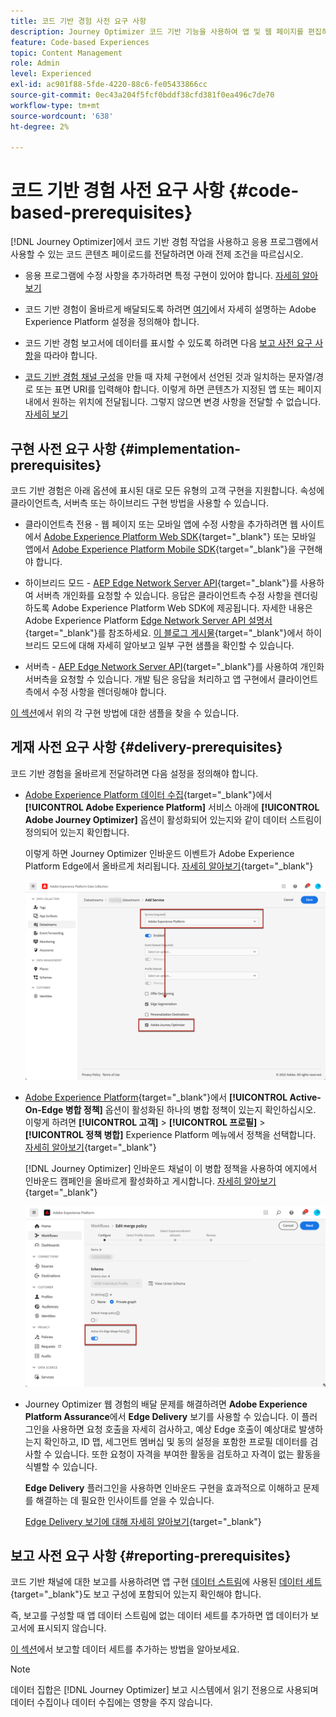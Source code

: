 ```yaml
---
title: 코드 기반 경험 사전 요구 사항
description: Journey Optimizer 코드 기반 기능을 사용하여 앱 및 웹 페이지를 편집하려면 이 페이지의 사전 요구 사항을 따르십시오
feature: Code-based Experiences
topic: Content Management
role: Admin
level: Experienced
exl-id: ac901f88-5fde-4220-88c6-fe05433866cc
source-git-commit: 0ec43a204f5fcf0bddf38cfd381f0ea496c7de70
workflow-type: tm+mt
source-wordcount: '638'
ht-degree: 2%

---
```


# 코드 기반 경험 사전 요구 사항 {#code-based-prerequisites}

[!DNL Journey Optimizer]에서 코드 기반 경험 작업을 사용하고 응용 프로그램에서 사용할 수 있는 코드 콘텐츠 페이로드를 전달하려면 아래 전제 조건을 따르십시오.

* 응용 프로그램에 수정 사항을 추가하려면 특정 구현이 있어야 합니다. [자세히 알아보기](#implementation-prerequisites)

* 코드 기반 경험이 올바르게 배달되도록 하려면 [여기](#delivery-prerequisites)에서 자세히 설명하는 Adobe Experience Platform 설정을 정의해야 합니다.

* 코드 기반 경험 보고서에 데이터를 표시할 수 있도록 하려면 다음 [보고 사전 요구 사항](#reporting-prerequisites)을 따라야 합니다.

* [코드 기반 경험 채널 구성](code-based-configuration.md)을 만들 때 자체 구현에서 선언된 것과 일치하는 문자열/경로 또는 표면 URI를 입력해야 합니다. 이렇게 하면 콘텐츠가 지정된 앱 또는 페이지 내에서 원하는 위치에 전달됩니다. 그렇지 않으면 변경 사항을 전달할 수 없습니다. [자세히 보기](code-based-surface.md)

## 구현 사전 요구 사항 {#implementation-prerequisites}

코드 기반 경험은 아래 옵션에 표시된 대로 모든 유형의 고객 구현을 지원합니다. 속성에 클라이언트측, 서버측 또는 하이브리드 구현 방법을 사용할 수 있습니다.

* 클라이언트측 전용 - 웹 페이지 또는 모바일 앱에 수정 사항을 추가하려면 웹 사이트에서 [Adobe Experience Platform Web SDK](https://experienceleague.adobe.com/docs/platform-learn/implement-web-sdk/overview.html?lang=ko-KR){target="_blank"} 또는 모바일 앱에서 [Adobe Experience Platform Mobile SDK](https://developer.adobe.com/client-sdks/documentation/){target="_blank"}을 구현해야 합니다.

* 하이브리드 모드 - [AEP Edge Network Server API](https://experienceleague.adobe.com/docs/experience-platform/edge-network-server-api/data-collection/interactive-data-collection.html?lang=ko-KR){target="_blank"}를 사용하여 서버측 개인화를 요청할 수 있습니다. 응답은 클라이언트측 수정 사항을 렌더링하도록 Adobe Experience Platform Web SDK에 제공됩니다. 자세한 내용은 Adobe Experience Platform [Edge Network Server API 설명서](https://experienceleague.adobe.com/docs/experience-platform/edge-network-server-api/overview.html){target="_blank"}를 참조하세요. [이 블로그 게시물](https://blog.developer.adobe.com/hybrid-personalization-in-the-adobe-experience-platform-web-sdk-6a1bb674bf41){target="_blank"}에서 하이브리드 모드에 대해 자세히 알아보고 일부 구현 샘플을 확인할 수 있습니다.

* 서버측 - [AEP Edge Network Server API](https://experienceleague.adobe.com/docs/experience-platform/edge-network-server-api/data-collection/interactive-data-collection.html?lang=ko-KR){target="_blank"}를 사용하여 개인화 서버측을 요청할 수 있습니다. 개발 팀은 응답을 처리하고 앱 구현에서 클라이언트측에서 수정 사항을 렌더링해야 합니다.

[이 섹션](code-based-implementation-samples.md)에서 위의 각 구현 방법에 대한 샘플을 찾을 수 있습니다.

## 게재 사전 요구 사항 {#delivery-prerequisites}

코드 기반 경험을 올바르게 전달하려면 다음 설정을 정의해야 합니다.

* [Adobe Experience Platform 데이터 수집](https://experienceleague.adobe.com/docs/experience-platform/edge/datastreams/overview.html?lang=ko-KR){target="_blank"}에서 **[!UICONTROL Adobe Experience Platform]** 서비스 아래에 **[!UICONTROL Adobe Journey Optimizer]** 옵션이 활성화되어 있는지와 같이 데이터 스트림이 정의되어 있는지 확인합니다.

  이렇게 하면 Journey Optimizer 인바운드 이벤트가 Adobe Experience Platform Edge에서 올바르게 처리됩니다. [자세히 알아보기](https://experienceleague.adobe.com/docs/experience-platform/edge/datastreams/configure.html){target="_blank"}

  ![](../web/assets/web-aep-datastream-ajo.png)

* [Adobe Experience Platform](https://experienceleague.adobe.com/docs/experience-platform/profile/home.html?lang=ko){target="_blank"}에서 **[!UICONTROL Active-On-Edge 병합 정책]** 옵션이 활성화된 하나의 병합 정책이 있는지 확인하십시오. 이렇게 하려면 **[!UICONTROL 고객]** > **[!UICONTROL 프로필]** > **[!UICONTROL 정책 병합]** Experience Platform 메뉴에서 정책을 선택합니다. [자세히 알아보기](https://experienceleague.adobe.com/docs/experience-platform/profile/merge-policies/ui-guide.html#configure){target="_blank"}

  [!DNL Journey Optimizer] 인바운드 채널이 이 병합 정책을 사용하여 에지에서 인바운드 캠페인을 올바르게 활성화하고 게시합니다. [자세히 알아보기](https://experienceleague.adobe.com/docs/experience-platform/profile/merge-policies/ui-guide.html?lang=ko){target="_blank"}

  ![](../web/assets/web-aep-merge-policy.png)

* Journey Optimizer 웹 경험의 배달 문제를 해결하려면 **Adobe Experience Platform Assurance**&#x200B;에서 **Edge Delivery** 보기를 사용할 수 있습니다. 이 플러그인을 사용하면 요청 호출을 자세히 검사하고, 예상 Edge 호출이 예상대로 발생하는지 확인하고, ID 맵, 세그먼트 멤버십 및 동의 설정을 포함한 프로필 데이터를 검사할 수 있습니다. 또한 요청이 자격을 부여한 활동을 검토하고 자격이 없는 활동을 식별할 수 있습니다.

  **Edge Delivery** 플러그인을 사용하면 인바운드 구현을 효과적으로 이해하고 문제를 해결하는 데 필요한 인사이트를 얻을 수 있습니다.

  [Edge Delivery 보기에 대해 자세히 알아보기](https://experienceleague.adobe.com/ko/docs/experience-platform/assurance/view/edge-delivery){target="_blank"}

## 보고 사전 요구 사항 {#reporting-prerequisites}

코드 기반 채널에 대한 보고를 사용하려면 앱 구현 [데이터 스트림](../data/get-started-datasets.md)에 사용된 [데이터 세트](https://experienceleague.adobe.com/docs/experience-platform/datastreams/overview.html){target="_blank"}도 보고 구성에 포함되어 있는지 확인해야 합니다.

즉, 보고를 구성할 때 앱 데이터 스트림에 없는 데이터 세트를 추가하면 앱 데이터가 보고서에 표시되지 않습니다.

[이 섹션](../reports/reporting-configuration.md#add-datasets)에서 보고할 데이터 세트를 추가하는 방법을 알아보세요.

>[!NOTE]
>
>데이터 집합은 [!DNL Journey Optimizer] 보고 시스템에서 읽기 전용으로 사용되며 데이터 수집이나 데이터 수집에는 영향을 주지 않습니다.

